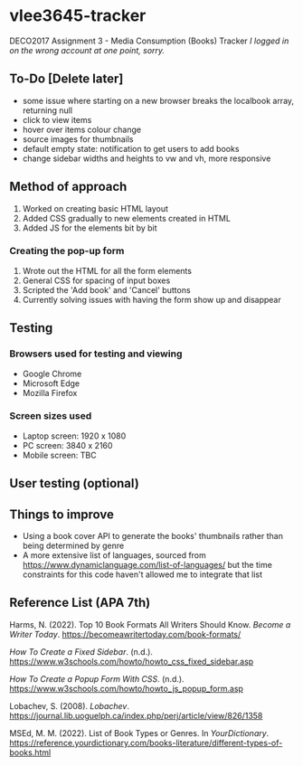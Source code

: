 # vlee3645-tracker
DECO2017 Assignment 3 - Media Consumption (Books) Tracker
*I logged in on the wrong account at one point, sorry.*

## To-Do [Delete later]
- some issue where starting on a new browser breaks the localbook array, returning null
- click to view items
- hover over items colour change
- source images for thumbnails
- default empty state: notification to get users to add books
- change sidebar widths and heights to vw and vh, more responsive

## Method of approach
1. Worked on creating basic HTML layout
2. Added CSS gradually to new elements created in HTML
3. Added JS for the elements bit by bit

### Creating the pop-up form
1. Wrote out the HTML for all the form elements
2. General CSS for spacing of input boxes
3. Scripted the 'Add book' and 'Cancel' buttons
4. Currently solving issues with having the form show up and disappear

## Testing
### Browsers used for testing and viewing
- Google Chrome
- Microsoft Edge
- Mozilla Firefox

### Screen sizes used
- Laptop screen: 1920 x 1080
- PC screen: 3840 x 2160
- Mobile screen: TBC

## User testing (optional)

## Things to improve
- Using a book cover API to generate the books' thumbnails rather than being determined by genre
- A more extensive list of languages, sourced from https://www.dynamiclanguage.com/list-of-languages/ but the time constraints for this code haven't allowed me to integrate that list 

## Reference List (APA 7th)

Harms, N. (2022). Top 10 Book Formats All Writers Should Know. _Become a Writer Today_. https://becomeawritertoday.com/book-formats/

_How To Create a Fixed Sidebar_. (n.d.). https://www.w3schools.com/howto/howto_css_fixed_sidebar.asp

_How To Create a Popup Form With CSS_. (n.d.). https://www.w3schools.com/howto/howto_js_popup_form.asp

Lobachev, S. (2008). _Lobachev_. https://journal.lib.uoguelph.ca/index.php/perj/article/view/826/1358

MSEd, M. M. (2022). List of Book Types or Genres. In _YourDictionary_. https://reference.yourdictionary.com/books-literature/different-types-of-books.html